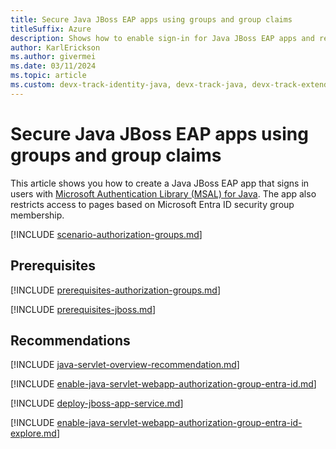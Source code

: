 ```yaml
---
title: Secure Java JBoss EAP apps using groups and group claims
titleSuffix: Azure
description: Shows how to enable sign-in for Java JBoss EAP apps and restrict access to pages using security groups and group claims with the Microsoft identity platform.
author: KarlErickson
ms.author: givermei
ms.date: 03/11/2024
ms.topic: article
ms.custom: devx-track-identity-java, devx-track-java, devx-track-extended-java
---
```


# Secure Java JBoss EAP apps using groups and group claims

This article shows you how to create a Java JBoss EAP app that signs in users with [Microsoft Authentication Library (MSAL) for Java](https://github.com/AzureAD/microsoft-authentication-library-for-java). The app also restricts access to pages based on Microsoft Entra ID security group membership.

[!INCLUDE [scenario-authorization-groups.md](includes/scenario-authorization-groups.md)]

## Prerequisites

[!INCLUDE [prerequisites-authorization-groups.md](includes/prerequisites-authorization-groups.md)]

[!INCLUDE [prerequisites-jboss.md](includes/prerequisites-jboss.md)]

## Recommendations

[!INCLUDE [java-servlet-overview-recommendation.md](includes/java-servlet-overview-recommendation.md)]

[!INCLUDE [enable-java-servlet-webapp-authorization-group-entra-id.md](includes/enable-java-servlet-webapp-authorization-group-entra-id.md)]

[!INCLUDE [deploy-jboss-app-service.md](includes/deploy-jboss-app-service.md)]

[!INCLUDE [enable-java-servlet-webapp-authorization-group-entra-id-explore.md](includes/enable-java-servlet-webapp-authorization-group-entra-id-explore.md)]
